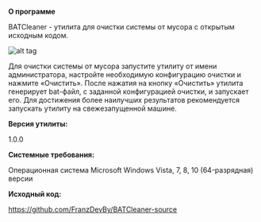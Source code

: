 **О программе**

BATCleaner  - утилита для очистки системы от мусора с открытым исходным кодом.

![alt tag](https://i.imgur.com/c8fCX4S.png)

Для очистки системы от мусора запустите утилиту от имени администратора, настройте необходимую конфигурацию очистки и нажмите «Очистить». После нажатия на кнопку «Очистить» утилита генерирует bat-файл, с заданной конфигурацией очистки, и запускает его. Для достижения более наилучших результатов рекомендуется запускать утилиту на свежезапущенной машине.


**Версия утилиты:**

1.0.0


**Системные требования:**

Операционная система Microsoft Windows Vista, 7, 8, 10 (64-разрядная) версии


**Исходный код:**

https://github.com/FranzDevBy/BATCleaner-source
